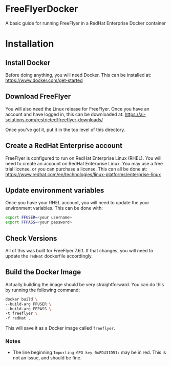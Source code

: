 # FreeFlyerDocker
 A basic guide for running FreeFlyer in a RedHat Enterprise Docker container

# Installation

## Install Docker

Before doing anything, you will need Docker. This can be installed at:
https://www.docker.com/get-started


## Download FreeFlyer

You will also need the Linux release for FreeFlyer. Once you have an account and have logged in, this can be downloaded at:
https://ai-solutions.com/restricted/freeflyer-downloads/

Once you've got it, put it in the top level of this directory.

## Create a RedHat Enterprise account

FreeFlyer is configured to run on RedHat Enterprise Linux (RHEL). You will need to create an account on RedHat Enterprise Linux. You may use a free trial license, or you can purchase a license. This can all be done at:
https://www.redhat.com/en/technologies/linux-platforms/enterprise-linux


## Update environment variables

Once you have your RHEL account, you will need to update the your environment variables. This can be done with:
```bash
export FFUSER=<your username>
export FFPASS=<your password>
```



## Check Versions

All of this was built for FreeFlyer 7.6.1. If that changes, you will need to update the `redHat` dockerfile accordingly.


## Build the Docker Image

Actually building the image should be very straightforward. You can do this by running the following command:
```bash
docker build \
--build-arg FFUSER \
--build-arg FFPASS \
-t freeflyer \
-f redHat .
```

This will save it as a Docker image called `freeflyer`.

### Notes

- The line beginning `Importing GPG key 0xFD431D51:` may be in red. This is not an issue, and should be fine.
